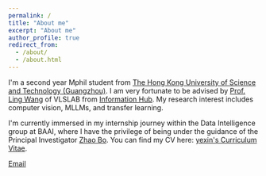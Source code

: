 ```yaml
---
permalink: /
title: "About me"
excerpt: "About me"
author_profile: true
redirect_from: 
  - /about/
  - /about.html
---
```

I'm a second year Mphil student from [The Hong Kong University of Science and Technology (Guangzhou)](https://www.hkust-gz.edu.cn/). I am very fortunate to be advised by [Prof. Ling Wang](https://scholar.google.com/citations?user=SReb2csAAAAJ&hl=en) of VLSLAB from [Information Hub]([https://cs.pku.edu.cn/](https://www.hkust-gz.edu.cn/)). My research interest includes computer vision, MLLMs, and transfer learning. 

I'm currently immersed in my internship journey within the Data Intelligence group at BAAI, where I have the privilege of being under the guidance of the Principal Investigator [Zhao Bo](https://www.bozhao.me/).
You can find my CV here: [yexin's Curriculum Vitae](../assets/Resume.pdf).

[Email](yliu292@connect.hkust-gz.edu.cn)
